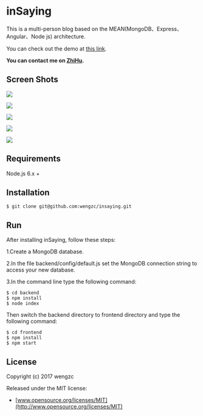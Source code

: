 # inSaying


This is a multi-person blog based on the MEAN(MongoDB、Express、Angular、Node js) architecture.

You can check out the demo at [this link](http://www.insaying.com).

**You can contact me on [ZhiHu](https://www.zhihu.com/people/weng-ze-chuan).**

## Screen Shots


![](http://oh3ojs6ov.bkt.clouddn.com/home.jpg)

![](http://oh3ojs6ov.bkt.clouddn.com/article.jpg)

![](http://oh3ojs6ov.bkt.clouddn.com/notification.jpg)

![](http://oh3ojs6ov.bkt.clouddn.com/homepage.jpg)

![](http://oh3ojs6ov.bkt.clouddn.com/login.jpg)

## Requirements

Node.js 6.x +

## Installation

    $ git clone git@github.com:wengzc/insaying.git

## Run 

After installing inSaying, follow these steps:

1.Create a MongoDB database.

2.In the file backend/config/default.js set the MongoDB connection string to access your new database.

3.In the command line type the following command:

    $ cd backend
    $ npm install
    $ node index
    
Then switch the backend directory  to frontend directory and type the following command:

	$ cd frontend
	$ npm install
	$ npm start

## License

Copyright (c) 2017 wengzc

Released under the MIT license:

* [www.opensource.org/licenses/MIT](http://www.opensource.org/licenses/MIT)